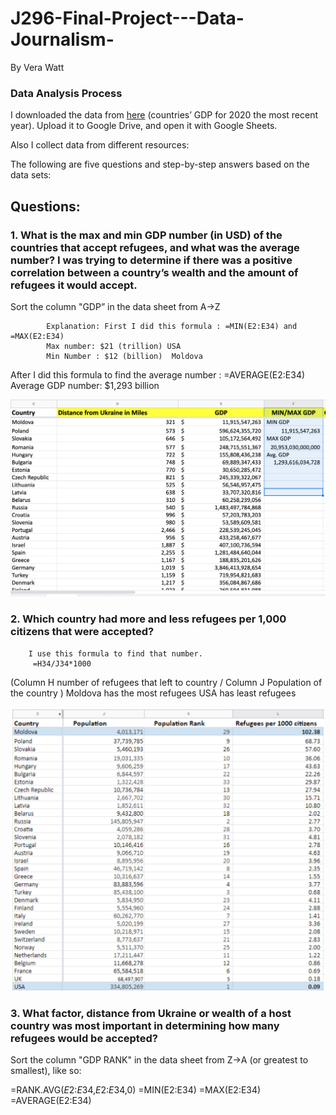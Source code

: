# J296-Final-Project---Data-Journalism-
By Vera Watt 

### Data Analysis Process
I downloaded the data from [here](https://www.google.com/url?q=https://databank.worldbank.org/indicator/NY.GDP.MKTP.CD/1ff4a498/Popular-Indicators&sa=D&source=docs&ust=1651611829608631&usg=AOvVaw12VStu5enxiblZPvcq51A6) (countries’ GDP for 2020 the most recent year). Upload it to Google Drive, and open it with Google Sheets.
 

Also I  collect data from different resources: 
 
The following are five questions and step-by-step answers based on the data sets:
 
 
## Questions: 
 
### 1. What is the max and min GDP number (in USD) of the countries that accept refugees, and what was the average number? I was trying to determine if there was a positive correlation between a country’s wealth and the amount of refugees it would accept.
 
Sort the column "GDP” in the data sheet from A->Z
 
            Explanation: First I did this formula : =MIN(E2:E34) and =MAX(E2:E34)
            Max number: $21 (trillion) USA 
            Min Number : $12 (billion)  Moldova 
 
After I  did this formula to find the average number : =AVERAGE(E2:E34)
Average GDP number: $1,293 billion

![Screenshot for min and max GDP](/Q1.png) 

 
 ###     2. Which country had more and less refugees per 1,000 citizens that were accepted?  
        
        I use this formula to find that number. 
         =H34/J34*1000
(Column H number of refugees that left to country / Column J Population of the country )
Moldova has the most refugees
USA has least refugees  

![Screenshot that shows country with less refugees](/Q2.png)  


 
###     3. What factor, distance from Ukraine or wealth of a host country was most important in determining how many refugees would be accepted?
 
Sort the column "GDP RANK" in the data sheet from Z->A (or greatest to smallest), like so:
 
 
=RANK.AVG($E$2:$E$34,$E$2:$E$34,0)
=MIN(E2:E34)
=MAX(E2:E34)
=AVERAGE(E2:E34)
